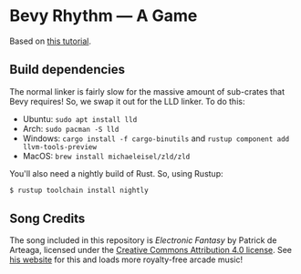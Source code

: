 # Bevy Rhythm &mdash; A Game

Based on [this tutorial](https://caballerocoll.com/blog/bevy-rhythm-game/).

## Build dependencies

The normal linker is fairly slow for the massive amount of sub-crates that Bevy
requires! So, we swap it out for the LLD linker. To do this:

- Ubuntu: `sudo apt install lld`
- Arch: `sudo pacman -S lld`
- Windows: `cargo install -f cargo-binutils` and `rustup component add llvm-tools-preview`
- MacOS: `brew install michaeleisel/zld/zld`

You'll also need a nightly build of Rust. So, using Rustup:

```bash
$ rustup toolchain install nightly
```

## Song Credits

The song included in this repository is _Electronic Fantasy_ by Patrick de Arteaga,
licensed under the [Creative Commons Attribution 4.0 license](https://creativecommons.org/licenses/by/4.0/). See [his website](https://patrickdearteaga.com/arcade-music/)
for this and loads more royalty-free arcade music!
